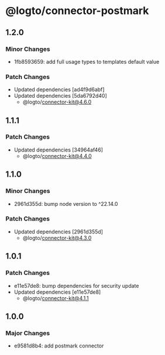 # @logto/connector-postmark

## 1.2.0

### Minor Changes

- 1fb8593659: add full usage types to templates default value

### Patch Changes

- Updated dependencies [ad4f9d6abf]
- Updated dependencies [5da6792d40]
  - @logto/connector-kit@4.6.0

## 1.1.1

### Patch Changes

- Updated dependencies [34964af46]
  - @logto/connector-kit@4.4.0

## 1.1.0

### Minor Changes

- 2961d355d: bump node version to ^22.14.0

### Patch Changes

- Updated dependencies [2961d355d]
  - @logto/connector-kit@4.3.0

## 1.0.1

### Patch Changes

- e11e57de8: bump dependencies for security update
- Updated dependencies [e11e57de8]
  - @logto/connector-kit@4.1.1

## 1.0.0

### Major Changes

- e9581d8b4: add postmark connector
